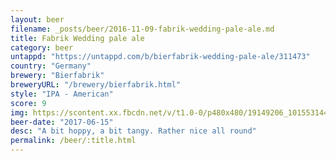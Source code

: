 ```yaml
---
layout: beer
filename: _posts/beer/2016-11-09-fabrik-wedding-pale-ale.md
title: Fabrik Wedding pale ale
category: beer
untappd: "https://untappd.com/b/bierfabrik-wedding-pale-ale/311473"
country: "Germany"
brewery: "Bierfabrik"
breweryURL: "/brewery/bierfabrik.html"
style: "IPA - American"
score: 9
img: https://scontent.xx.fbcdn.net/v/t1.0-0/p480x480/19149206_10155314453328745_3364755495534095112_n.jpg?_nc_cat=104&_nc_oc=AQl-UWFR0trPgyqDUJcYcVr0f8GDwHJL_mhZ2DWKaDcBDKcRc7qjW6szQSZvYH0aiPA&_nc_ht=scontent.xx&oh=32292663adc81f5288d739e47f7c2454&oe=5DA1B5F5
beer-date: "2017-06-15"
desc: "A bit hoppy, a bit tangy. Rather nice all round"
permalink: /beer/:title.html
---
```

